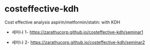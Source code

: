 # costeffective-kdh
Cost effective analysis aspirin/metformin/statin: with KDH


* 세미나 1- https://zarathucorp.github.io/costeffective-kdh/seminar1

* 세미나 2- https://zarathucorp.github.io/costeffective-kdh/seminar2